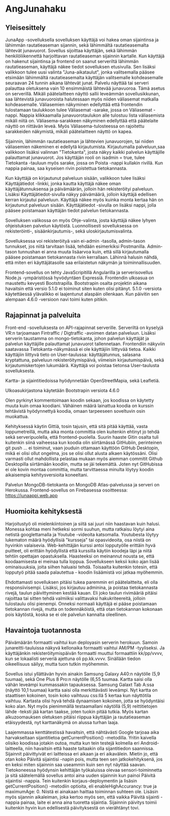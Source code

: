 # AngJunahaku

## Yleisesittely

JunaApp -sovelluksella sovelluksen käyttäjä voi hakea oman sijaintinsa ja lähimmän rautatieaseman sijannin, sekä lähimmältä rautatieasemalta lähtevät junavuorot. Sovellus sijoittaa käyttäjän, sekä lähimmän henkilöliikennettä harjoittavan rautatieaseman sijainnin kartalle. Kun käyttäjä on hakenut sijaintinsa ja frontend on saanut serveriltä lähimmän rautatieaseman, käyttäjä näkee tiedot sovelluksen etusivulla. Sen lisäksi valikkoon tulee uusi valinta "Juna-aikataulut", jonka valitsemalla pääsee etsimään lähimmältä rautatieasemalta käyttäjän valitsemalle kohdeasemalle seuraavan 24 tunnin aikana lähtevät junat. Palvelu näyttää tai serveri palauttaa oletuksena vain 10 ensimmäistä lähtevää junavuoroa. Tämä asetus on serverillä. Mikäli päätelaitteen näyttö sallii leveämmän sovellusikkunan, saa lähtevistä junavuoroista halutessaan myös niiden väliasemat matkalla kohdeasemalle. Väliasemien näkyminen edellyttää että frontendin tulostamaan taulukkoon tulee Väliasemat -sarake, jossa on Väliasemat -nappi. Nappia klikkaamalla junavuorotaulukon alle tulostuu lista väliasemista mikäli niitä on. Väliasema-sarakkeen näkyminen edellyttää että päätelaite näyttö on riittävän leveä. Myös Väliasema-tulosteessa on rajoitettu sarakkeiden näkymistä, mikäli päätelaitteen näyttö on kapea.

Sijainnin, lähimmän rautatieaseman ja lähtevien junavuorojen, tai niiden väliasemien näkeminen ei edellytä kirjautumista. Kirjautumalla palveluun,saa valikkoon lisäksi valinnan "Tietokanta", josta näkyy kaikki palvelun käyttäjille palauttamat junavuorot. Jos käyttäjän rooli on isadmin = true, tulee Tietokanta -tauluun myös sarake, jossa on Poista -nappi kullakin rivillä. Kun nappia painaa, saa kyseisen rivin poistettua tietokannasta.

Kun käyttäjä on kirjautunut palveluun sisään, valikkoon tulee lisäksi Käyttäjätiedot -linkki, jonka kautta käyttäjä näkee oman käyttäjätunnuksensa ja päivämäärän, jolloin hän rekisteröityi palveluun. Lisäksi Käyttäjätiedot-sivulla näkyy päivämäärä, jolloin käyttäjä edellisen kerran kirjautui palveluun. Käyttäjä näkee myös kuinka monta kertaa hän on kirjautunut palveluun sisään. Käyttäjätiedot -sivulla on lisäksi nappi, jolla pääsee poistamaan käyttäjän tiedot palvelun tietokannasta.

Sovelluksen valikossa on myös Ohje-valinta, josta käyttäjä näkee lyhyen ohjeistuksen palvelun käytöstä. Luonnollisesti sovelluksessa on rekisteröinti-, sisäänkirjautumis-, sekä uloskirjautumisvalinta.

Sovelluksessa voi rekisteröityä vain ei-admin -tasolla, admin-tason tunnukset, jos niitä tarvitaan lisää, tehdään esimerkiksi Postmanilla. Admin-tason tunnushan ei anna muuta lisäarvoa kuin, että sillä kirjautumalla pääsee poistamaan tietokannasta rivin kerrallaan. Lähinnä halusin nähdä, että miten eri käyttäjätasolle saa erilaistetun näkymän ja toiminnallisuuden.

Frontend-sovellus on tehty JavaScripitillä Angularilla ja serverisovellus Node.js -ympäristössä hyvödyntäen Expressiä. Frontendin ulkoasua on maustettu kevyesti Bootstrapilla. Bootstrapin osalta projektin aikana havaitsin että versio 5.1.0 ei toiminut siten kuten olisi pitänyt. 5.1.0 -versiota käytettäessä ylävalikko ei laajentunut alaspäin ollenkaan. Kun päivitin sen alempaan 4.6.0 -versioon navi toimi kuten pitikin.

## Rajapinnat ja palveluita

Front-end -sovelluksesta on API-rajapinnat serverille. Serveriltä on kyselyjä VR:n tarjoamaan Fintraffic / Digtraffic -avoimen datan palveluun. Lisäksi serverin taustamma on mongo-tietokanta, johon palvelun käyttäjät ja palvelun käyttäjille palauttamat junavuorot tallennetaan. Frontendiin näkyviin saatavassa Tietokanta-näkymässä ei ole käyttäjiin liittyvää tietoa. Kaikki käyttäjiin liittyvä tieto on User-taulussa: käyttäjätunnus, salasana kryptattuna, palveluun rekisteröitymispäivä, viimeisin kirjautumispäivä, sekä kirjautumiskertojen lukumäärä. Käyttäjä voi poistaa tietonsa User-taulusta sovelluksesta.

Kartta- ja sijaintitiedoissa hyödynnetään OpenStreetMapia, sekä Leafletiä.

Ulkoasukirjastona käytetään Bootstrapin versiota 4.6.0

Olen pyrkinyt kommentoimaan koodin sekaan, jos koodissa on käytetty muuta kuin omaa koodiani. Vähäinen määrä lainattua koodia on kurssin tehtävistä hyödynnettyä koodia, omaan tarpeeseen soveltuvin osin muokattua.

Kehityksessä käytin Gittiä, tosin tajusin, että sitä pitää käyttää, vasta loppumetreillä, mutta aika monta committia olen kuitenkin ehtinyt jo tehdä sekä serveripuolella, että frontend-puolella. Suurin haaste Gitin osalta tuli kuitenkin siinä vaiheessa kun koodia olin siirtämässä GitHubiin, perinteinen git push ... ei toiminut, vaan jouduin ottamaan käyttöön GitHub Desktopin, mikä ei olisi ollut ongelma, jos se olisi ollut alusta alkaen käytössäni. Olisi varmasti ollut mahdollista pelastaa mukaan myös aiemman commitit Github Desktopilla siirtämään koodiin, mutta se jäi tekemättä. Joten nyt GitHubissa ei ole kovin montaa committia, mutta tarvittaessa minulta löytyy koodin aikaisempia kehitysversioita koneeltani.

Palvelun MongoDB-tietokanta on MongoDB Atlas-palvelussa ja serveri on Herokussa. Frontend-sovellus on Firebasessa osoitteessa: https://junaappi.web.app

## Huomioita kehityksestä

Harjoitustyö oli mielenkiintoinen ja siitä sai juuri niin haastavan kuin halusi. Monessa kohtaa meni hetkeksi sormi suuhun, mutta ratkaisu löytyi aina netistä googlettamalla ja Youtube -videoita katsomalla. Youtubesta löytyy lukematon määrä hyödyllisiä "kursseja" tai opasvideoita, osa niistä on hyvinkin valaisevia. Web-kehittäjän kurssi antoi lopputyölle erittäin hyvä puitteet, oli erittäin hyödyllistä että kurssilla käytiin koodeja läpi ja niitä tehtiin opettajan opastuksella. Haasteeksi on meinannut nousta se, että koodaamisesta ei meinaa tulla loppua. Sovellukseen keksii koko ajan lisää ominaisuuksia, joita siihen haluaisi tehdä. Toisaalta kuitenkin totesin, että lopputyö pitää saada palautettua - koodin lisäämistä voi jatkaa myöhemmin.

Ehdottamasti sovelluksen pitäisi tukea paremmin eri päätelaitteita, eli olla responsiivisempi. Lisäksi, jos kirjautuu adminina, ja poistaa tietokannasta rivejä, taulun päivittyminen kestää kauan. Eli joko taulun rivimääriä pitäisi rajoittaa tai sitten tehdä valmiiksi valittavaksi hakukriteereitä, jolloin tulostaulu olisi pienempi. Onneksi normaali käyttäjä ei pääse poistamaan tietokannan rivejä, mutta on todennäköistä, että otan tietokannan kokonaan pois käytöstä, koska se ei ole palvelun kannalta oleellinen.

## Havaintoja tuotannosta

Päivämäärän formaatti vaihtui kun deployasin serverin herokuun. Samoin junareitti-tauluissa näkyvä kellonaika formaatti vaihtui AM/PM -tyyliseksi. Ja käyttäjänkin rekisteröitymispäivän formaatti muuttui formaattiin kk/pp/vvvv, kun se lokaalisti serveriä ajettuna oli pp.kk.vvvv. Sinällään tiedon oikeellisuus säilyy, mutta tuon tutkin myöhemmin.

Sovellus istui yllättävän hyvin ainakin Samsung Galaxy A40:n näytölle (5,9 tuumaa), sekä One Plus 8 Pro:n näytölle (6,55 tuumaa. Kartta saisi olla vähän leveämpi kummassakin tapauksessa. Samsung Galaxt Tab A:ssa (näyttö 10,1 tuumaa) kartta saisi olla merkittävästi leveämpi. Nyt kartta on staattisen kokoinen, tosin koko vaihtuuu css:llä 5 kertaa kun näyttötila vaihtuu. Kartasta olisi hyvä tehdä dynaamisen kokoinen, jotta se hyödyntäisi koko alan. Nyt myös pienimmällä testaamallani näytöllä (5,9) reittitietojen lähde -teksti jää kartan taakse, joten tuokin pitää tutkia. Myös kartan alkuzoomauksen oletuksen pitäisi riippua käyttäjän ja rautatieaseman etäisyydestä, nyt karttanäkymä on alussa turhan laaja.

Laajemmassa kenttätestissä havaitsin, että nähtävästi Google tarjoaa aika harvakseltaan sijantitietoa getCurrentPosition() -metodilla. Yritin kaivella olisiko koodissa jotakin outoa, mutta kun tein testejä kolmella eri Android-laitteella, niin havaitsin että haaste taitaakin olla sijantitiedon saannissa. Sijainnit päivittyivät eri laitteissa eri aikaan ja eri aikavälein. Mietin jo, että otan koko Päivitä sijaintisi -napin pois, mutta teen sen jatkokehityksenä, jos en keksi miten sijainnin saa useammin kuin sen nyt näyttää saavan. Tietokoneessa hyödynsin kehittäjän työkaluissa olevaa sensori-toiminnetta ja sitä säätelemällä sovellus antoi aina uuden sijainnin kun painoi Päivitä sijaintisi -nappia. Tein kuitenkin korjaus-deploymentin ja lisäsin getCurrentPosition() -metodiin optioita, eli enableHighAccurancy: true ja maximumAge: 0. Niistä ei ainakaan haittaa toiminnan suhteen ole. Lisäsin myös sijannin aikaleiman, joka kertoo myös sen, että vaikka Päivitä sijainti -nappia painaa, laite ei anna aina tuoretta sijaintia. Sijainnin päivitys toimii kuitenkin hyvin kun edellisestä päivityksestä on vierähtänyt tovi.
